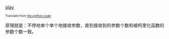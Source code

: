 [play](https://shinylive.io/r/editor/#code=NobwRAdghgtgpmAXGAxgVwE4YJ4DoNgA0qA9hAC5wVJgBmAlgB5wAmADifRQAQC83AHQHcAFLQCUooaMaSRsmeIEQB5OdJHY5EqcJG4DcraOP7D4yQG5ly9Fmx9Be2mggpJDZu048RGuxj0rJI25BoGuJL0tKIANlQA5uQAFnH0AM7kohEW3ACE-PEQSaliJBgwULHpoi5uFiEqYeR+egoBQSzcAD4AfNwsJLgoVbFpmdmGPf0o8g3ccNVwgk2qYq7uk5FWNhAAxADk3AACcIywbPHpyocrtyxwDBDLAAZQUABGUI4BDq0yhG42EBAC9JIxuABaIFQ7hgl43I4pKjcDCubhvT7fEQARjkACY5ABmcQvbgAd3osTGCTgWRewBxAF0oQAWBH7I67d5fH6YHC6AFA0Hg2EOaFg5Q87F40SE0Qk7h7biMlmQ1nKMAAXyZQA)

<sup><sub>Translate from *[the python code](../Python)*: <sub/><sup/>

原理就是：不停地单个单个地接收参数，直到接收到的参数个数和被柯里化函数的参数个数一致。
